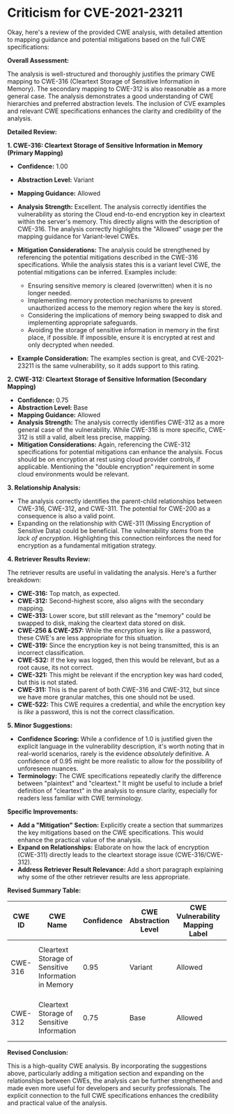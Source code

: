 # Criticism for CVE-2021-23211

Okay, here's a review of the provided CWE analysis, with detailed attention to mapping guidance and potential mitigations based on the full CWE specifications:

**Overall Assessment:**

The analysis is well-structured and thoroughly justifies the primary CWE mapping to CWE-316 (Cleartext Storage of Sensitive Information in Memory). The secondary mapping to CWE-312 is also reasonable as a more general case. The analysis demonstrates a good understanding of CWE hierarchies and preferred abstraction levels. The inclusion of CVE examples and relevant CWE specifications enhances the clarity and credibility of the analysis.

**Detailed Review:**

**1. CWE-316: Cleartext Storage of Sensitive Information in Memory (Primary Mapping)**

*   **Confidence:** 1.00
*   **Abstraction Level:** Variant
*   **Mapping Guidance:** Allowed
*   **Analysis Strength:** Excellent. The analysis correctly identifies the vulnerability as storing the Cloud end-to-end encryption key in cleartext within the server's memory. This directly aligns with the description of CWE-316. The analysis correctly highlights the "Allowed" usage per the mapping guidance for Variant-level CWEs.
*   **Mitigation Considerations:** The analysis could be strengthened by referencing the potential mitigations described in the CWE-316 specifications. While the analysis states this is a variant level CWE, the potential mitigations can be inferred. Examples include:
    *   Ensuring sensitive memory is cleared (overwritten) when it is no longer needed.
    *   Implementing memory protection mechanisms to prevent unauthorized access to the memory region where the key is stored.
    *   Considering the implications of memory being swapped to disk and implementing appropriate safeguards.
    *   Avoiding the storage of sensitive information in memory in the first place, if possible.  If impossible, ensure it is encrypted at rest and only decrypted when needed.

*   **Example Consideration:** The examples section is great, and CVE-2021-23211 is the same vulnerability, so it adds support to this rating.

**2. CWE-312: Cleartext Storage of Sensitive Information (Secondary Mapping)**

*   **Confidence:** 0.75
*   **Abstraction Level:** Base
*   **Mapping Guidance:** Allowed
*   **Analysis Strength:** The analysis correctly identifies CWE-312 as a more general case of the vulnerability. While CWE-316 is more specific, CWE-312 is still a valid, albeit less precise, mapping.
*   **Mitigation Considerations:** Again, referencing the CWE-312 specifications for potential mitigations can enhance the analysis. Focus should be on encryption at rest using cloud provider controls, if applicable. Mentioning the "double encryption" requirement in some cloud environments would be relevant.

**3. Relationship Analysis:**

*   The analysis correctly identifies the parent-child relationships between CWE-316, CWE-312, and CWE-311. The potential for CWE-200 as a consequence is also a valid point.
*   Expanding on the relationship with CWE-311 (Missing Encryption of Sensitive Data) could be beneficial. The vulnerability *stems* from the *lack of encryption*. Highlighting this connection reinforces the need for encryption as a fundamental mitigation strategy.

**4. Retriever Results Review:**

The retriever results are useful in validating the analysis.  Here's a further breakdown:

*   **CWE-316:** Top match, as expected.
*   **CWE-312:** Second-highest score, also aligns with the secondary mapping.
*   **CWE-313:** Lower score, but still relevant as the "memory" could be swapped to disk, making the cleartext data stored on disk.
*   **CWE-256 & CWE-257:** While the encryption key is *like* a password, these CWE's are less appropriate for this situation.
*   **CWE-319:** Since the encryption key is not being transmitted, this is an incorrect classification.
*   **CWE-532:** If the key was logged, then this would be relevant, but as a root cause, its not correct.
*   **CWE-321:** This might be relevant if the encryption key was hard coded, but this is not stated.
*   **CWE-311:** This is the parent of both CWE-316 and CWE-312, but since we have more granular matches, this one should not be used.
*   **CWE-522:** This CWE requires a credential, and while the encryption key is *like* a password, this is not the correct classification.

**5. Minor Suggestions:**

*   **Confidence Scoring:** While a confidence of 1.0 is justified given the explicit language in the vulnerability description, it's worth noting that in real-world scenarios, rarely is the evidence *absolutely* definitive. A confidence of 0.95 might be more realistic to allow for the possibility of unforeseen nuances.
*   **Terminology:** The CWE specifications repeatedly clarify the difference between "plaintext" and "cleartext." It might be useful to include a brief definition of "cleartext" in the analysis to ensure clarity, especially for readers less familiar with CWE terminology.

**Specific Improvements:**

*   **Add a "Mitigation" Section:** Explicitly create a section that summarizes the key mitigations based on the CWE specifications. This would enhance the practical value of the analysis.
*   **Expand on Relationships:** Elaborate on how the lack of encryption (CWE-311) directly leads to the cleartext storage issue (CWE-316/CWE-312).
*   **Address Retriever Result Relevance:** Add a short paragraph explaining why some of the other retriever results are less appropriate.

**Revised Summary Table:**

| CWE ID | CWE Name | Confidence | CWE Abstraction Level | CWE Vulnerability Mapping Label | CWE-Vulnerability Mapping Notes |
|---|---|---|---|---|---|
| CWE-316 | Cleartext Storage of Sensitive Information in Memory | 0.95 | Variant | Allowed | Primary CWE. Matches the vulnerability description explicitly. |
| CWE-312 | Cleartext Storage of Sensitive Information | 0.75 | Base | Allowed | Secondary candidate. A more general case of CWE-316. |

**Revised Conclusion:**

This is a high-quality CWE analysis. By incorporating the suggestions above, particularly adding a mitigation section and expanding on the relationships between CWEs, the analysis can be further strengthened and made even more useful for developers and security professionals. The explicit connection to the full CWE specifications enhances the credibility and practical value of the analysis.